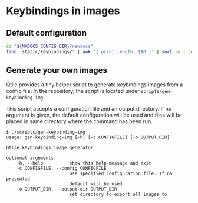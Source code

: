# Keybindings in images

## Default configuration

<!-- ```python exec="1"
import os
import sys
import subprocess
from pathlib import Path

config_dir = Path(os.environ['MKDOCS_CONFIG_DIR'])
gen_keybinding_img = config_dir / "scripts", "gen-keybinding-img"
output_dir = config_dir / "newdocs" / "_static" / "keybindings"
subprocess.run(
    [sys.executable, str(gen_keybinding_img), "-o", str(output_dir)],
    capture_output=True,
    check=False,
)
``` -->

```bash exec="1"
cd "${MKDOCS_CONFIG_DIR}/newdocs"
find _static/keybindings/* | awk '{ print length, $$0 }' | sort -n | cut -d" " -f2- | awk '{print "![image](../../../" $$1 ")"}'
```

## Generate your own images

Qtile provides a tiny helper script to generate keybindings images from a
config file. In the repository, the script is located under
`scripts/gen-keybinding-img`.

This script accepts a configuration file and an output directory. If no
argument is given, the default configuration will be used and files will be
placed in same directory where the command has been run.

```console
$ ./scripts/gen-keybinding-img
usage: gen-keybinding-img [-h] [-c CONFIGFILE] [-o OUTPUT_DIR]

Qtile keybindings image generator

optional arguments:
    -h, --help          show this help message and exit
    -c CONFIGFILE, --config CONFIGFILE
                        use specified configuration file. If no presented
                        default will be used
    -o OUTPUT_DIR, --output-dir OUTPUT_DIR
                        set directory to export all images to
```
